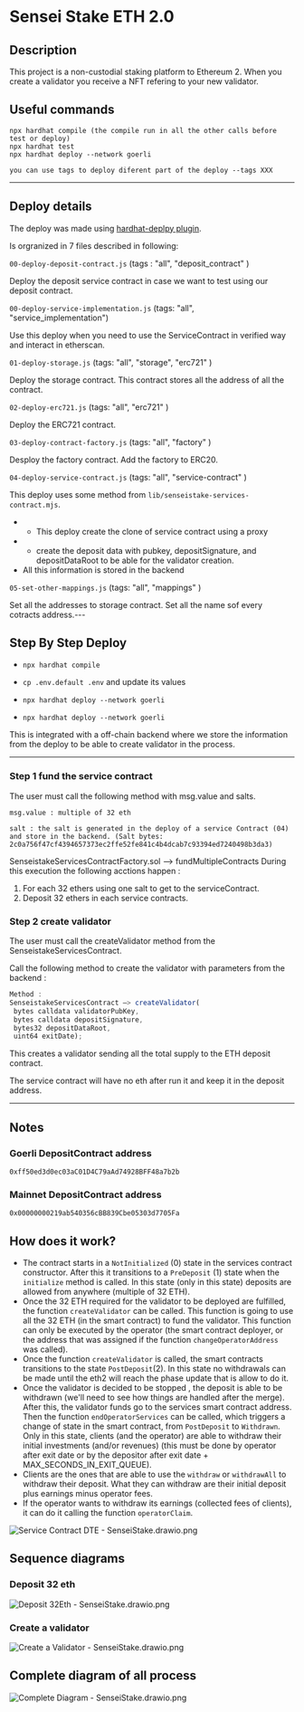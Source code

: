 # Sensei Stake ETH 2.0

## Description 

This project is a non-custodial staking platform to Ethereum 2. When you create a validator you receive a NFT refering to your new validator. 


## Useful commands 

```shell
npx hardhat compile (the compile run in all the other calls before test or deploy)
npx hardhat test
npx hardhat deploy --network goerli 

you can use tags to deploy diferent part of the deploy --tags XXX 
```

---
## Deploy details

The deploy was made using [hardhat-deplpy plugin](https://github.com/wighawag/hardhat-deploy "hardhat-deplpy plugin").

Is orgranized in 7 files described in following: 

`00-deploy-deposit-contract.js` (tags : "all", "deposit_contract" )

Deploy the deposit service contract in case we want to test using our deposit contract.

`00-deploy-service-implementation.js`  (tags: "all", "service_implementation")

Use this deploy when you need to use the ServiceContract in verified way and interact in etherscan.

`01-deploy-storage.js` (tags:  "all", "storage", "erc721" )

Deploy the storage contract. This contract stores all the address of all the contract. 

`02-deploy-erc721.js` (tags:  "all", "erc721" )

Deploy the ERC721 contract.

`03-deploy-contract-factory.js` (tags:  "all", "factory" )

Desploy the factory contract. 
Add the factory to ERC20.

`04-deploy-service-contract.js` (tags:  "all", "service-contract" )

This deploy uses some method from  `lib/senseistake-services-contract.mjs`.
- * This deploy create the clone of service contract using a proxy
- * create the deposit data with pubkey, depositSignature, and depositDataRoot to be able for the validator creation. 
- All this information is stored in the backend

`05-set-other-mappings.js` (tags:  "all", "mappings" )

Set all the addresses to storage contract.
Set all the name sof every cotracts address.---

## Step By Step Deploy

- `npx hardhat compile`
- `cp .env.default .env` and update its values
- `npx hardhat deploy --network goerli`

- `npx hardhat deploy --network goerli`

This is integrated with a off-chain backend where we store the information from the deploy to be able to create validator in the process.

---

### Step 1 fund the service contract

The user must call the following method with msg.value and salts. 
```
msg.value : multiple of 32 eth

salt : the salt is generated in the deploy of a service Contract (04) and store in the backend. (Salt bytes:  2c0a756f47cf4394657373ec2ffe52fe841c4b4dcab7c93394ed7240498b3da3)

```
SenseistakeServicesContractFactory.sol —> fundMultipleContracts
During this execution the following acctions happen :
1. For each 32 ethers using one salt to get to the serviceContract.
2. Deposit 32 ethers in each service contracts.


### Step 2 create validator

The user must call the createValidator method from the SenseistakeServicesContract. 

Call the following method to create the validator with parameters from the backend :

```jsx
Method : 
SenseistakeServicesContract —> createValidator(
 bytes calldata validatorPubKey,
 bytes calldata depositSignature,
 bytes32 depositDataRoot,
 uint64 exitDate); 
```

This creates a validator sending all the total supply to the ETH deposit contract. 

The service contract will have no eth after run it and keep it in the deposit address.

--- 

## Notes

### Goerli **DepositContract** address

``0xff50ed3d0ec03aC01D4C79aAd74928BFF48a7b2b``

### Mainnet **DepositContract** address

``0x00000000219ab540356cBB839Cbe05303d7705Fa``

## How does it work?

- The contract starts in a ``NotInitialized`` (0) state in the services contract constructor. After this it transitions to a ``PreDeposit`` (1) state when the ``initialize`` method is called. In this state (only in this state) deposits are allowed from anywhere (multiple of 32 ETH).
- Once the 32 ETH required for the validator to be deployed are fulfilled, the function ``createValidator`` can be called. This function is going to use all the 32 ETH (in the smart contract) to fund the validator. This function can only be executed by the operator (the smart contract deployer, or the address that was assigned if the function ``changeOperatorAddress`` was called).
- Once the function ``createValidator`` is called, the smart contracts transitions to the state ``PostDeposit``(2). In this state no withdrawals can be made until the eth2 will reach the phase update that is allow to do it. 
- Once the validator is decided to be stopped , the deposit is able to be withdrawn (we'll need to see how things are handled after the merge). After this, the validator funds go to the services smart contract address. Then the function ``endOperatorServices`` can be called, which triggers a change of state in the smart contract, from ``PostDeposit`` to ``Withdrawn``. Only in this state, clients (and the operator) are able to withdraw their initial investments (and/or revenues) (this must be done by operator after exit date or by the depositor after exit date + MAX_SECONDS_IN_EXIT_QUEUE).
- Clients are the ones that are able to use the ``withdraw`` or ``withdrawAll`` to withdraw their deposit. What they can withdraw are their initial deposit plus earnings minus operator fees.
- If the operator wants to withdraw its earnings (collected fees of clients), it can do it calling the function ``operatorClaim``.

![Service Contract DTE - SenseiStake.drawio.png](dte.png)

## Sequence diagrams 

### Deposit 32 eth

![Deposit 32Eth - SenseiStake.drawio.png](deposit32Eth.png)



### Create a validator

![Create a Validator - SenseiStake.drawio.png](createValidator.png)



## Complete diagram of all process
![Complete Diagram - SenseiStake.drawio.png](diagramaUIsenseistakeNFT.png)
